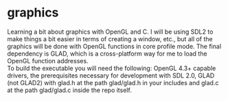 # graphics
Learning a bit about graphics with OpenGL and C. I will be using SDL2 to make
things a bit easier in terms of creating a window, etc., but all of the
graphics will be done with OpenGL functions in core profile mode. The final
dependency is GLAD, which is a cross-platform way for me to load the OpenGL
function addresses.\
To build the executable you will need the following: OpenGL 4.3+ capable
drivers, the prerequisites necessary for development with SDL 2.0, GLAD (not
GLAD2) with glad.h at the path glad/glad.h in your includes and glad.c at the
path glad/glad.c inside the repo itself.

